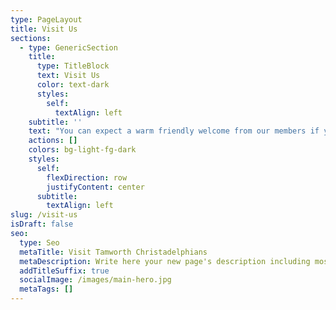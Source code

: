 ```yaml
---
type: PageLayout
title: Visit Us
sections:
  - type: GenericSection
    title:
      type: TitleBlock
      text: Visit Us
      color: text-dark
      styles:
        self:
          textAlign: left
    subtitle: ''
    text: "You can expect a warm friendly welcome from our members if you decide to join us on a Sunday morning.\n\nOur Sunday service starts at about 11.00 am and usually finishes by 12.30pm. From 10.30am,\_ we serve tea, coffee, juice and biscuits (there might be some cake if you’re really lucky). This is a great opportunity to say hello and get to know us a bit better. We would love to meet you!\n\n## FAQs\n\n### What are your Sunday services like?\n\nWe aim to make our worship services as accessible as possible. Our services include prayers, Bible readings, and a mix of contemporary spiritual songs and traditional hymns. There is always an encouraging talk on a variety of themes related to the Bible.  Sometimes we use video clips and other activities to explore our theme that day.\n\nEvery week we share bread and wine together to celebrate and remember Jesus’s death and resurrection.\n\n### What should I wear?\n\nThere is no dress code. People at our church wear what is comfortable for them, such as jeans and t-shirt, suit and tie, or anything in between. So please come as you feel comfortable.\n\n### Is there something suitable for children?\n\nYes. We worship God together as a family, and the children join in each week. Sunday School runs from 9.15am to 10.15am on Sundays in term time, and we hear about their lesson as part of the service.\_ We believe it’s important that children feel part of the church - they are the future, after all!\n\nSometimes our services are led by a family and therefore involve the children more directly.\n\nWe encourage children to bring things with them. We usually have a table with lego, floor mats, tabletop games and crafts, for children to use.\_ Some bring a book to read or choose to listen to the service. Don’t worry, we’re used to noise and little ones wandering about.\n\n### Where do I park?\n\nThe hall has\_a good sized car park.\_ If it’s full, there is plenty of street parking.\_ Please remember to park respectfully and not on the grass verges.\n\n### Will I be expected to make a donation?\n\nThere is a collection during each service when people are invited to contribute to the cost of the church’s work and other charities, but this is completely voluntary.\n\n### Accessibility\n\nWe aim to be an all-inclusive church. The building\_ has a ramp to the entrance and accessible toilets.\_\n\n### I have a question not listed here\n\nIf you have any other questions, please email us or send us a message on Facebook. Alternatively, just pop in and say hello. You don’t have to stay for the service.\n"
    actions: []
    colors: bg-light-fg-dark
    styles:
      self:
        flexDirection: row
        justifyContent: center
      subtitle:
        textAlign: left
slug: /visit-us
isDraft: false
seo:
  type: Seo
  metaTitle: Visit Tamworth Christadelphians
  metaDescription: Write here your new page's description including most relevant keywords.
  addTitleSuffix: true
  socialImage: /images/main-hero.jpg
  metaTags: []
---
```

